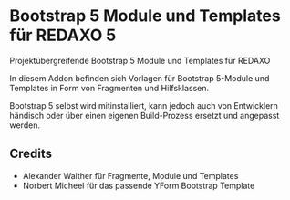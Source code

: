 # Bootstrap 5 Module und Templates für REDAXO 5

Projektübergreifende Bootstrap 5 Module und Templates für REDAXO

In diesem Addon befinden sich Vorlagen für Bootstrap 5-Module und Templates in Form von Fragmenten und Hilfsklassen. 

Bootstrap 5 selbst wird mitinstalliert, kann jedoch auch von Entwicklern händisch oder über einen eigenen Build-Prozess ersetzt und angepasst werden.

## Credits

* Alexander Walther für Fragmente, Module und Templates
* Norbert Micheel für das passende YForm Bootstrap Template
